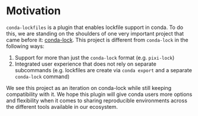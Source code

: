 # Motivation

`conda-lockfiles` is a plugin that enables lockfile support in conda.
To do this, we are standing on the shoulders of one very important project that
came before it: [conda-lock](https://github.com/conda/conda-lock).
This project is different from `conda-lock` in the following ways:

1. Support for more than just the `conda-lock` format (e.g. `pixi-lock`)
2. Integrated user experience that does not rely on separate subcommands (e.g.
   lockfiles are create via `conda export` and a separate `conda-lock` command)

We see this project as an iteration on conda-lock while still keeping compatibility
with it. We hope this plugin will give conda users more options and flexibility when it
comes to sharing reproducible environments across the different tools available in our
ecosystem.